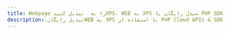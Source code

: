 ---title: Webpage را به  تبدیل کنیدXPS، WEB به XPS مبدل رایگان یا PHP SDKdescription: تبدیل رایگانWEB به XPS با استفاده از PHP Cloud APIs & SDK همچنین اسناد PDF را در Cloud ایجاد، ویرایش و رندر کنید.---